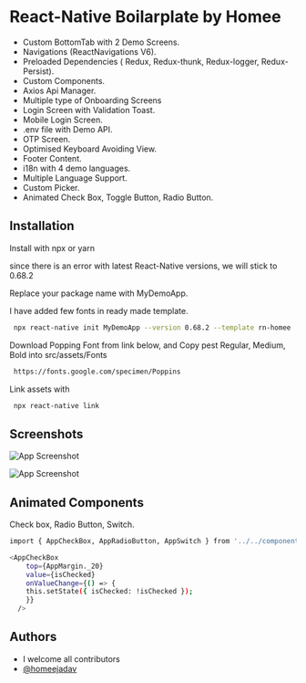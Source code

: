 # React-Native Boilarplate by Homee

- Custom BottomTab with 2 Demo Screens.
- Navigations (ReactNavigations V6).
- Preloaded Dependencies ( Redux, Redux-thunk, Redux-logger, Redux-Persist).
- Custom Components.
- Axios Api Manager.
- Multiple type of Onboarding Screens
- Login Screen with Validation Toast.
- Mobile Login Screen.
- .env file with Demo API.
- OTP Screen.
- Optimised Keyboard Avoiding View.
- Footer Content.
- i18n with 4 demo languages.
- Multiple Language Support.
- Custom Picker.
- Animated Check Box, Toggle Button, Radio Button.

## Installation

Install with npx or yarn

since there is an error with latest React-Native versions, we will stick to 0.68.2

Replace your package name with MyDemoApp.

I have added few fonts in ready made template.

```bash
 npx react-native init MyDemoApp --version 0.68.2 --template rn-homee
```

Download Popping Font from link below, and Copy pest Regular, Medium, Bold into src/assets/Fonts

```bash
 https://fonts.google.com/specimen/Poppins
```

Link assets with

```bash
 npx react-native link
```

## Screenshots

![App Screenshot](https://i.paste.pics/f765c986b0d5bd45d82516185b94f777.png)

![App Screenshot](https://i.paste.pics/951a9cc4a95476e4dbcc3d9d5328cdf9.png)

## Animated Components

Check box, Radio Button, Switch.

```bash
import { AppCheckBox, AppRadioButton, AppSwitch } from '../../components/Custom';

<AppCheckBox
	top={AppMargin._20}
	value={isChecked}
	onValueChange={() => {
	this.setState({ isChecked: !isChecked });
    }}
  />
```

## Authors

- I welcome all contributors
- [@homeejadav](https://www.github.com/homeejadav)
